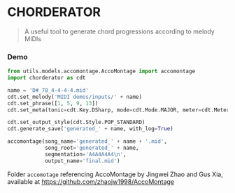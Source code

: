 # CHORDERATOR

> A useful tool to generate chord progressions according to melody MIDIs


### Demo

```python
from utils.models.accomontage.AccoMontage import accomontage
import chorderator as cdt

name = 'D#_78_4-4-4-4.mid'
cdt.set_melody('MIDI demos/inputs/' + name)
cdt.set_phrase([1, 5, 9, 13])
cdt.set_meta(tonic=cdt.Key.DSharp, mode=cdt.Mode.MAJOR, meter=cdt.Meter.FOUR_FOUR)

cdt.set_output_style(cdt.Style.POP_STANDARD)
cdt.generate_save('generated_' + name, with_log=True)

accomontage(song_name='generated_' + name + '.mid',
            song_root='generated_' + name,
            segmentation='A4A4A4A4\n',
            output_name='final.mid')
```

Folder ``accomotage`` referencing AccoMontage by Jingwei Zhao and Gus Xia, available at https://github.com/zhaojw1998/AccoMontage
